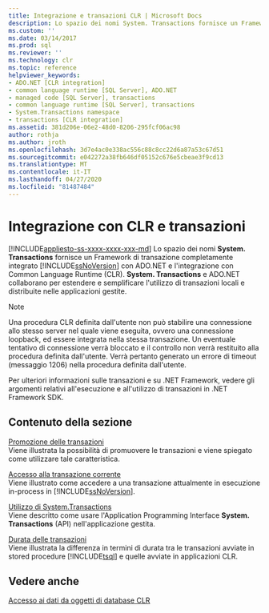 ```yaml
---
title: Integrazione e transazioni CLR | Microsoft Docs
description: Lo spazio dei nomi System. Transactions fornisce un Framework di transazione completamente integrato con ADO.NET e SQL Server l'integrazione con CLR.
ms.custom: ''
ms.date: 03/14/2017
ms.prod: sql
ms.reviewer: ''
ms.technology: clr
ms.topic: reference
helpviewer_keywords:
- ADO.NET [CLR integration]
- common language runtime [SQL Server], ADO.NET
- managed code [SQL Server], transactions
- common language runtime [SQL Server], transactions
- System.Transactions namespace
- transactions [CLR integration]
ms.assetid: 381d206e-06e2-48d0-8206-295fcf06ac98
author: rothja
ms.author: jroth
ms.openlocfilehash: 3d7e4ac0e338ac556c88c8cc22d6a87a53c67d51
ms.sourcegitcommit: e042272a38fb646df05152c676e5cbeae3f9cd13
ms.translationtype: MT
ms.contentlocale: it-IT
ms.lasthandoff: 04/27/2020
ms.locfileid: "81487484"
---
```

# <a name="clr-integration-and-transactions"></a>Integrazione con CLR e transazioni
[!INCLUDE[appliesto-ss-xxxx-xxxx-xxx-md](../../includes/appliesto-ss-xxxx-xxxx-xxx-md.md)]
  Lo spazio dei nomi **System. Transactions** fornisce un Framework di transazione completamente integrato [!INCLUDE[ssNoVersion](../../includes/ssnoversion-md.md)] con ADO.NET e l'integrazione con Common Language Runtime (CLR). **System. Transactions** e ADO.NET collaborano per estendere e semplificare l'utilizzo di transazioni locali e distribuite nelle applicazioni gestite.  
  
> [!NOTE]  
>  Una procedura CLR definita dall'utente non può stabilire una connessione allo stesso server nel quale viene eseguita, ovvero una connessione loopback, ed essere integrata nella stessa transazione. Un eventuale tentativo di connessione verrà bloccato e il controllo non verrà restituito alla procedura definita dall'utente. Verrà pertanto generato un errore di timeout (messaggio 1206) nella procedura definita dall'utente.  
  
 Per ulteriori informazioni sulle transazioni e su .NET Framework, vedere gli argomenti relativi all'esecuzione e all'utilizzo di transazioni in .NET Framework SDK.  
  
## <a name="in-this-section"></a>Contenuto della sezione  
 [Promozione delle transazioni](../../relational-databases/clr-integration-data-access-transactions/transaction-promotion.md)  
 Viene illustrata la possibilità di promuovere le transazioni e viene spiegato come utilizzare tale caratteristica.  
  
 [Accesso alla transazione corrente](../../relational-databases/clr-integration-data-access-transactions/accessing-the-current-transaction.md)  
 Viene illustrato come accedere a una transazione attualmente in esecuzione in-process in [!INCLUDE[ssNoVersion](../../includes/ssnoversion-md.md)].  
  
 [Utilizzo di System.Transactions](../../relational-databases/clr-integration-data-access-transactions/using-system-transactions.md)  
 Viene descritto come usare l'Application Programming Interface **System. Transactions** (API) nell'applicazione gestita.  
  
 [Durata delle transazioni](../../relational-databases/clr-integration-data-access-transactions/transaction-lifetimes.md)  
 Viene illustrata la differenza in termini di durata tra le transazioni avviate in stored procedure [!INCLUDE[tsql](../../includes/tsql-md.md)] e quelle avviate in applicazioni CLR.  
  
## <a name="see-also"></a>Vedere anche  
 [Accesso ai dati da oggetti di database CLR](../../relational-databases/clr-integration/data-access/data-access-from-clr-database-objects.md)  
  
  
